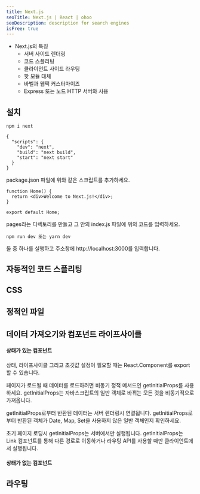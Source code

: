 ```yaml
---
title: Next.js
seoTitle: Next.js | React | ohoo
seoDescription: description for search engines
isFree: true
---
```



* Next.js의 특징
  * 서버 사이드 렌더링
  * 코드 스플리팅
  * 클라이언트 사이드 라우팅
  * 핫 모듈 대체
  * 바벨과 웹팩 커스터마이즈
  * Express 또는 노드 HTTP 서버와 사용


## 설치
```
npm i next
```

```
{
  "scripts": {
    "dev": "next",
    "build": "next build",
    "start": "next start"
  }
}
```

package.json 파일에 위와 같은 스크립트를 추가하세요.

```
function Home() {
  return <div>Welcome to Next.js!</div>;
}

export default Home;
```

pages라는 디렉토리를 만들고 그 안의 index.js 파일에 위의 코드를 입력하세요.

```
npm run dev 또는 yarn dev
```

둘 중 하나를 실행하고 주소창에 http://localhost:3000를 입력합니다.

## 자동적인 코드 스플리팅
## CSS
## 정적인 파일
## <head>
## 데이터 가져오기와 컴포넌트 라이프사이클
#### 상태가 있는 컴포넌트
상태, 라이프사이클 그리고 초깃값 설정이 필요할 때는 React.Component를 export할 수 있습니다.  

페이지가 로드될 때 데이터를 로드하려면 비동기 정적 메서드인 getInitialProps를 사용하세요. getInitialProps는 자바스크립트의 일반 객체로 바뀌는 모든 것을 비동기적으로 가져옵니다. 

getInitialProps로부터 반환된 데이터는 서버 렌더링시 연결됩니다. getInitialProps로부터 반환된 객체가 Date, Map, Set을 사용하지 않은 일반 객체인지 확인하세요.

초기 페이지 로딩시 getInitialProps는 서버에서만 실행됩니다. getInitialProps는 Link 컴포넌트를 통해 다른 경로로 이동하거나 라우팅 API를 사용할 때만 클라이언트에서 실행됩니다.

#### 상태가 없는 컴포넌트
  
## 라우팅

